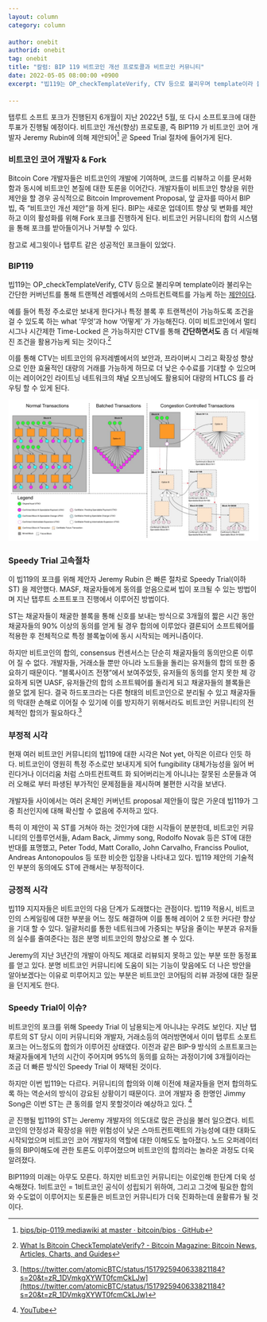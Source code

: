 ```yaml
---
layout: column
category: column

author: onebit
authorid: onebit
tag: onebit
title: "칼럼: BIP 119 비트코인 개선 프로토콜과 비트코인 커뮤니티"
date: 2022-05-05 08:00:00 +0900
excerpt: "빕119는 OP_checkTemplateVerify, CTV 등으로 불리우며 template이라 불리우는 간단한 커버넌트를 통해 트랜젝션 레벨에서의 스마트컨트랙트를 가능케 하는 제안이다.  "

---
```


탭루트 소프트 포크가 진행된지 6개월이 지난 2022년 5월, 또 다시 소프트포크에 대한 투표가 진행될 예정이다.  비트코인 개선(향상) 프로토콜, 즉 BIP119 가 비트코인 코어 개발자 Jeremy Rubin에 의해 제안되어[^1] 곧 Speed Trial 절차에 들어가게 된다.


### 비트코인 코어 개발자 & Fork
Bitcoin Core 개발자들은 비트코인의 개발에 기여하며, 코드를 리뷰하고 이를 문서화 함과 동시에 비트코인 본질에 대한 토론을 이어간다.  개발자들이 비트코인 향상을 위한 제안을 할 경우 공식적으로 Bitcoin Improvement Proposal, 앞 글자를 따아서 BIP 빕, 즉 “비트코인 개선 제안”을 하게 된다.  BIP는 새로운 업데이트 향상 및 변화를 제안하고 이의 활성화를 위해 Fork 포크를 진행하게 된다.  비트코인 커뮤니티의 합의 시스탬을 통해 포크를 받아들이거나 거부할 수 있다.

참고로 세그윗이나 탭루트 같은 성공적인 포크들이 있었다.

### BIP119
빕119는 OP_checkTemplateVerify, CTV 등으로 불리우며 template이라 불리우는 간단한 커버넌트를 통해 트랜젝션 레벨에서의 스마트컨트랙트를 가능케 하는 [제안이다](https://github.com/bitcoin/bips/blob/master/bip-0119.mediawiki).   

예를 들어 특정 주소로만 보내게 한다거나 특정 블록 후 트랜젝션이 가능하도록 조건을 걸 수 있도록 하는 what ‘무엇’과 how ‘어떻게’ 가 가능해진다.  이미 비트코인에서 멀티시그나 시간제한 Time-Locked 은 가능하지만 CTV를 통해 **간단하면서도** 좀 더 세밀해진 조건을 활용가능케 되는 것이다.[^2]

이를 통해 CTV는 비트코인의 유저레벨에서의 보안과, 프라이버시 그리고 확장성 향상으로 인한 효율적인 대량의 거래를 가능하게 하므로 더 낮은 수수료를 기대할 수 있으며 이는 레이어2인 라이트닝 네트워크의 채널 오프닝에도 활용되어 대량의 HTLCS 를 라우팅 할 수 있게 된다.

![](/asset/img/post/bip119-1.jpg)


### Speedy Trial 고속절차
이 빕119의 포크를 위해 제안자 Jeremy Rubin 은 빠른 절차로 Speedy Trial(이하 ST) 을 제안했다.  MASF, 채굴자들에게 동의를 얻음으로써 빕이 포크될 수 있는 방법이며 지난 탭루트 소프트포크 진행에서 이루어진 방법이다.

ST는 채굴자들이 채굴한 블록을 통해 신호를 보내는 방식으로 3개월의 짧은 시간 동안 채굴자들의 90% 이상의 동의를 얻게 될 경우 합의에 이루었다 결론되어 소프트웨어를 적용한 후 전체적으로 특정 블록높이에 동시 시작되는 메커니즘이다.

하지만 비트코인의 합의, consensus 컨센서스는 단순히 채굴자들의 동의만으론 이루어 질 수 없다.  개발자들, 거래소들 뿐만 아니라 노드들을 돌리는 유저들의 합의 또한 중요하기 때문이다.  “블록사이즈 전쟁”에서 보여주었듯, 유저들의 동의를 얻지 못한 체 강요하게 되면 UASF, 유저들간의 합의 소프트웨어를 돌리게 되고 채굴자들의 블록들은 쓸모 없게 된다.  결국 하드포크라는 다른 형태의 비트코인으로 분리될 수 있고 채굴자들의 막대한 손해로 이어질 수 있기에 이를 방지하기 위해서라도 비트코인 커뮤니티의 전체적인 합의가 필요하다.[^3]

### 부정적 시각
현재 여러 비트코인 커뮤니티의 빕119에 대한 시각은 Not yet, 아직은 이르다 인듯 하다.      비트코인이 영원히 특정 주소로만 보내지게 되어 fungibility 대체가능성을 잃어 버린다거나 이더리움 처럼 스마트컨트랙트 화 되어버리는게 아니냐는 잘못된 소문들과 여러 오해로 부터 파생된 부가적인 문제점들을 제시하며 불편한 시각을 보낸다.

개발자들 사이에서는 여러 온체인 커버넌트 proposal 제안들이 많은 가운데 빕119가 그 중 최선인지에 대해 확신할 수 없음에 주저하고 있다.  

특히 이 제안이 꼭 ST를 거쳐아 하는 것인가에 대한 시각들이 분분한데, 비트코인 커뮤니티의 인플루언서들, Adam Back, Jimmy song, Rodolfo Novak 등은 ST에 대한 반대를 표명했고, Peter Todd, Matt Corallo, John Carvalho, Franciss Pouliot, Andreas Antonopoulos 등 또한 비슷한 입장을 나타내고 있다.  빕119 제안의 기술적인 부분의 동의에도 ST에 관해서는 부정적이다.


### 긍정적 시각
빕119  지지자들은 비트코인의 다음 단계가 도래했다는 관점이다.  빕119 적용시, 비트코인의 스케일링에 대한 부분을 어느 정도 해결하며 이를 통해 레이어 2 또한 커다란 향상을 기대 할 수 있다.   일괄처리를 통한 네트워크에 가중되는 부담을 줄이는 부분과 유저들의 실수를 줄여준다는 점은 분명 비트코인의 향상으로 볼 수 있다.

Jeremy의 지난 3년간의 개발이 아직도 제대로 리뷰되지 못하고 있는 부분 또한 동정표를 얻고 있다.  분명 비트코인 커뮤니티에 도움이 되는 기능이 맞음에도 더 나은 방안을 알아보겠다는 이유로 미루어지고 있는 부분은 비트코인 코어팀의 리뷰 과정에 대한 질문을 던지게도 한다.

### Speedy Trial이 이슈?
비트코인의 포크를 위해 Speedy Trial 이 남용되는게 아니냐는 우려도 보인다.  지난 탭루트의 ST 당시 이미 커뮤니티와 개발자, 거래소등의 여러방면에서 이미 탭루트 소포트포크는 어느정도의 합의가 이루어진 상태였다.  이전과 같은 BIP-9 방식의 소프트포크는 채굴자들에게 1년의 시간이 주어지며 95%의 동의를 요하는 과정이기에 3개월이라는 조금 더 빠른 방식인 Speedy Trial 이 채택된 것이다.

하지만 이번 빕119는 다르다.  커뮤니티의 합의와 이해 이전에 채굴자들을 먼저 합의하도록 하는 역순서의 방식이 강요된 상황이기 때문이다.  코어 개발자 중 한명인 Jimmy Song은 이번 ST는 큰 동의를 얻지 못할것이라 예상하고 있다. [^4] 

곧 진행될 빕119의 ST는 Jeremy 개발자의 의도대로 많은 관심을 불러 일으켰다.  비트코인의 안정성과 확장성을 위한 위험성이 낮은 스마트컨트랙트의 가능성에 대한 대화도 시작되었으며 비트코인 코어 개발자의 역할에 대한 이해도도 높아졌다.  노드 오퍼레이터들의 BIP이해도에 관한 토론도 이루어졌으며 비트코인의 합의라는 놀라운 과정도 더욱 알려졌다.  

BIP119의 미래는 아무도 모른다.  하지만 비트코인 커뮤니티는 이로인해 한단계 더욱 성숙해졌다.  1비트코인 = 1비트코인 공식이 성립되기 위하여, 그리고 그것에 필요한 합의와 수도없이 이루어지는 토론들은 비트코인 커뮤니티가 더욱 진화하는데 윤활류가 될 것이다.






[^1]: [bips/bip-0119.mediawiki at master · bitcoin/bips · GitHub](https://github.com/bitcoin/bips/blob/master/bip-0119.mediawiki)

[^2]: [What Is Bitcoin CheckTemplateVerify? - Bitcoin Magazine: Bitcoin News, Articles, Charts, and Guides](https://bitcoinmagazine.com/technical/what-is-bitcoin-checktemplateverify)

[^3]: [https://twitter.com/atomicBTC/status/1517925940633821184?s=20&t=zR_1DVmkgXYWT0fcmCkLJw](https://twitter.com/atomicBTC/status/1517925940633821184?s=20&t=zR_1DVmkgXYWT0fcmCkLJw)

[^4]: [YouTube](https://www.youtube.com/watch?v=i5VNiiCYnIg)